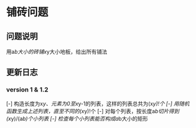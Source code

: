 # 铺砖问题

## 问题说明
用a*b大小的砖铺x*y大小地板，给出所有铺法

## 更新日志

### version 1 & 1.2
[-] 构造长度为x*y、元素为0至x*y-1的列表，这样的列表总共为(x*y)!个
[-] 用随机函数生成上述列表，直至不同的(x*y)!个
[-] 对每个列表，按长度a*b切片得到(x*y)/(a*b)个小列表
[-] 检查每个小列表能否构成a*b大小的矩形
